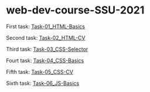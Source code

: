# web-dev-course-SSU-2021

First task:
[Task-01_HTML-Basics](https://maxkulakov.github.io/web-dev-course-SSU-2021/Task-01_HTML-Basics/)

Second task:
[Task-02_HTML-CV](https://maxkulakov.github.io/web-dev-course-SSU-2021/Task-02_HTML-CV/)

Third task:
[Task-03_CSS-Selector](https://maxkulakov.github.io/web-dev-course-SSU-2021/Task-03_CSS-Selector/)

Fourt task:
[Task-04_CSS-Basics](https://maxkulakov.github.io/web-dev-course-SSU-2021/Task-04_CSS-Basics/)

Fifth task:
[Task-05_CSS-CV](https://maxkulakov.github.io/web-dev-course-SSU-2021/Task-05_CSS-CV/)

Sixth task:
[Task-06_JS-Basics](https://maxkulakov.github.io/web-dev-course-SSU-2021/Task-06_JS-Basics/)
